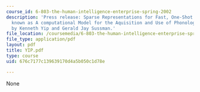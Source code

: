 ```yaml
---
course_id: 6-803-the-human-intelligence-enterprise-spring-2002
description: 'Press release: Sparse Representations for Fast, One-Shot Learning, also
  known as A computational Model for the Aquisition and Use of Phonological Knowledge,
  by Kenneth Yip and Gerald Jay Sussman.'
file_location: /coursemedia/6-803-the-human-intelligence-enterprise-spring-2002/676c7177c139639170d4a5b050c1d78e_YIP.pdf
file_type: application/pdf
layout: pdf
title: YIP.pdf
type: course
uid: 676c7177c139639170d4a5b050c1d78e

---
```

None